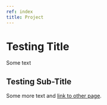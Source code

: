 ```yaml
---
ref: index
title: Project
---
```


# Testing Title

Some text

## Testing Sub-Title

Some more text and [link to other page](page1).

